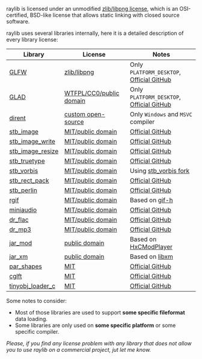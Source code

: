 raylib is licensed under an unmodified [zlib/libpng license](https://github.com/raysan5/raylib/blob/master/LICENSE), which is an OSI-certified, BSD-like license that allows static linking with closed source software.

raylib uses several libraries internally, here it is a detailed description of every library license:

Library| License | Notes
----| ---------| -------------
[GLFW](https://github.com/raysan5/raylib/tree/master/src/external/glfw) | [zlib/libpng](https://github.com/raysan5/raylib/blob/master/src/external/glfw/LICENSE.md) | Only `PLATFORM_DESKTOP`, [Official GitHub](https://github.com/glfw/glfw)
[GLAD](https://github.com/raysan5/raylib/blob/master/src/external/glad.h) | [WTFPL/CC0/public domain](https://github.com/Dav1dde/glad#whats-the-license-of-glad-generated-code-101) | Only `PLATFORM_DESKTOP`, [Official GitHub](https://github.com/Dav1dde/glad)
[dirent](https://github.com/raysan5/raylib/blob/master/src/external/dirent.h) | [custom open-source](https://github.com/raysan5/raylib/blob/master/src/external/dirent.h) | Only `Windows` and `MSVC` compiler
[stb_image](https://github.com/raysan5/raylib/blob/master/src/external/stb_image.h) | [MIT/public domain](https://github.com/raysan5/raylib/blob/master/src/external/stb_image.h) | [Official GitHub](https://github.com/nothings/stb)
[stb_image_write](https://github.com/raysan5/raylib/blob/master/src/external/stb_image_write.h) | [MIT/public domain](https://github.com/raysan5/raylib/blob/master/src/external/stb_image_write.h) | [Official GitHub](https://github.com/nothings/stb)
[stb_image_resize](https://github.com/raysan5/raylib/blob/master/src/external/stb_image_resize.h) | [MIT/public domain](https://github.com/raysan5/raylib/blob/master/src/external/stb_image_resize.h) | [Official GitHub](https://github.com/nothings/stb)
[stb_truetype](https://github.com/raysan5/raylib/blob/master/src/external/stb_truetype.h) | [MIT/public domain](https://github.com/raysan5/raylib/blob/master/src/external/stb_truetype.h) | [Official GitHub](https://github.com/nothings/stb)
[stb_vorbis](https://github.com/raysan5/raylib/blob/master/src/external/stb_vorbis.h) | [MIT/public domain](https://github.com/raysan5/raylib/blob/master/src/external/stb_vorbis.h) | Using [stb_vorbis fork](https://github.com/BareRose/stb/blob/master/stb_vorbis.h)
[stb_rect_pack](https://github.com/raysan5/raylib/blob/master/src/external/stb_rect_pack.h) | [MIT/public domain](https://github.com/raysan5/raylib/blob/master/src/external/stb_rect_pack.h) | [Official GitHub](https://github.com/nothings/stb)
[stb_perlin](https://github.com/raysan5/raylib/blob/master/src/external/stb_perlin.h) | [MIT/public domain](https://github.com/raysan5/raylib/blob/master/src/external/stb_perlin.h) | [Official GitHub](https://github.com/nothings/stb)
[rgif](https://github.com/raysan5/raylib/blob/master/src/external/rgif.h) | [MIT/public domain](https://github.com/raysan5/raylib/blob/master/src/external/rgif.h) | Based on [gif-h](https://github.com/charlietangora/gif-h)
[miniaudio](https://github.com/raysan5/raylib/blob/master/src/external/miniaudio.h) | [MIT/public domain](https://github.com/raysan5/raylib/blob/master/src/external/miniaudio.h) | [Official GitHub](https://github.com/dr-soft/miniaudio)
[dr_flac](https://github.com/raysan5/raylib/blob/master/src/external/dr_flac.h) | [MIT/public domain](https://github.com/raysan5/raylib/blob/master/src/external/dr_flac.h) | [Official GitHub](https://github.com/mackron/dr_libs)
[dr_mp3](https://github.com/raysan5/raylib/blob/master/src/external/dr_mp3.h) | [MIT/public domain](https://github.com/raysan5/raylib/blob/master/src/external/dr_mp3.h) | [Official GitHub](https://github.com/mackron/dr_libs)
[jar_mod](https://github.com/raysan5/raylib/blob/master/src/external/jar_mod.h) | [public domain](https://github.com/raysan5/raylib/blob/master/src/external/jar_mod.h) | Based on [HxCModPlayer](https://github.com/jfdelnero/HxCModPlayer)
[jar_xm](https://github.com/raysan5/raylib/blob/master/src/external/jar_xm.h) | [public domain](https://github.com/raysan5/raylib/blob/master/src/external/jar_xm.h) | Based on [libxm](https://github.com/Artefact2/libxm)
[par_shapes](https://github.com/raysan5/raylib/blob/master/src/external/par_shapes.h) | [MIT](https://github.com/raysan5/raylib/blob/master/src/external/par_shapes.h) | [Official GitHub](https://github.com/prideout/par/blob/master/par_shapes.h)
[cglft](https://github.com/raysan5/raylib/blob/master/src/external/cgltf.h) | [MIT](https://github.com/raysan5/raylib/blob/master/src/external/cgltf.h) | [Official GitHub](https://github.com/jkuhlmann/cgltf)
[tinyobj_loader_c](https://github.com/raysan5/raylib/blob/master/src/external/tinyobj_loader_c.h) | [MIT](https://github.com/raysan5/raylib/blob/master/src/external/tinyobj_loader_c.h) | [Official GitHub](https://github.com/syoyo/tinyobjloader-c)

Some notes to consider:

 - Most of those libraries are used to support **some specific fileformat** data loading.
 - Some libraries are only used on **some specific platform** or some specific compiler.

*Please, if you find any license problem with any library that does not allow you to use raylib on a commercial project, jut let me know.*